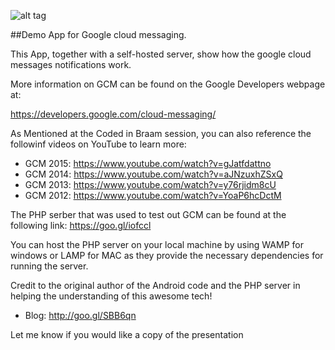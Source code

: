 ![alt tag](https://www.drupal.org/files/project-images/gcm-logo.png)

##Demo App for Google cloud messaging. 

This App, together with a self-hosted server, show how the google cloud messages notifications work. 

More information on GCM can be found on the Google Developers webpage at:

https://developers.google.com/cloud-messaging/

As Mentioned at the Coded in Braam session, you can also reference the followinf videos on YouTube to learn more:

* GCM 2015: https://www.youtube.com/watch?v=gJatfdattno
* GCM 2014: https://www.youtube.com/watch?v=aJNzuxhZSxQ
* GCM 2013: https://www.youtube.com/watch?v=y76rjidm8cU
* GCM 2012: https://www.youtube.com/watch?v=YoaP6hcDctM


The PHP serber that was used to test out GCM can be found at the following link: https://goo.gl/iofccl

You can host the PHP server on your local machine by using WAMP for windows or LAMP for MAC as they provide the necessary dependencies for running the server. 

Credit to the original author of the Android code and the PHP server in helping the understanding of this awesome tech!

* Blog: http://goo.gl/SBB6qn

Let me know if you would like a copy of the presentation

